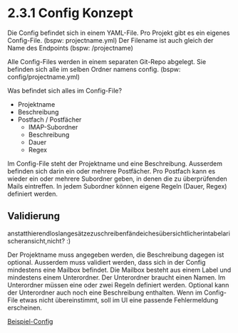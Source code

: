 # 2.3.1 Config Konzept

Die Config befindet sich in einem YAML-File.
Pro Projekt gibt es ein eigenes Config-File. (bspw: projectname.yml)
Der Filename ist auch gleich der Name des Endpoints (bspw: /projectname)

Alle Config-Files werden in einem separaten Git-Repo abgelegt.
Sie befinden sich alle im selben Ordner namens config. (bspw: config/projectname.yml)

Was befindet sich alles im Config-File?
* Projektname
* Beschreibung
* Postfach / Postfächer
  * IMAP-Subordner
  * Beschreibung
  * Dauer
  * Regex

Im Config-File steht der Projektname und eine Beschreibung.
Ausserdem befinden sich darin ein oder mehrere Postfächer.
Pro Postfach kann es wieder ein oder mehrere Subordner geben,
in denen die zu überprüfenden Mails eintreffen.
In jedem Subordner können eigene Regeln (Dauer, Regex) definiert werden.

## Validierung

anstatthierendloslangesätzezuschreibenfändeichesübersichtlicherintabelarischeransicht,nicht? :)

Der Projektname muss angegeben werden, die Beschreibung dagegen ist optional.
Ausserdem muss validiert werden, dass sich in der Config mindestens eine Mailbox befindet.
Die Mailbox besteht aus einem Label und mindestens einem Unterordner.
Der Unterordner braucht einen Namen. Im Unterordner müssen eine oder zwei Regeln definiert werden.
Optional kann der Unterordner auch noch eine Beschreibung enthalten.
Wenn im Config-File etwas nicht übereinstimmt, soll im UI eine passende Fehlermeldung erscheinen.

[Beispiel-Config](https://github.com/puzzle/mailbox-watcher/blob/master/doc/2_konzeption/2.3_config_konzept/projectname.yml)
